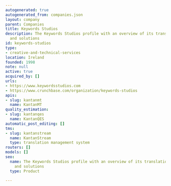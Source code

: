 ```yaml
---
autogenerated: true
autogenerated_from: companies.json
layout: company
parent: Companies
title: Keywords Studios
description: The Keywords Studios profile with an overview of its translation technologies
  and solutions
id: keywords-studios
type:
- creative-and-technical-services
location: Ireland
founded: 1998
note: null
active: true
acquired_by: []
urls:
- https://www.keywordsstudios.com
- https://www.crunchbase.com/organization/keywords-studios
apis:
- slug: kantanmt
  name: KantanMT
quality_estimation:
- slug: kantanqes
  name: KantanQES
automatic_post_editing: []
tms:
- slug: kantanstream
  name: KantanStream
  type: translation management system
routers: []
models: []
seo:
  name: The Keywords Studios profile with an overview of its translation technologies
    and solutions
  type: Product

---
```


